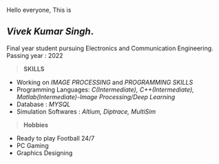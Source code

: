 Hello everyone, This is 
## *Vivek Kumar Singh*.
Final year student pursuing Electronics and Communication Engineering.
Passing year : 2022

> **SKILLS**
- Working on *IMAGE PROCESSING* and *PROGRAMMING SKILLS*  
- Programming Languages: *C(Intermediate), C++(Intermediate), Matlab(Intermediate)-Image Processing/Deep Learning*
- Database : *MYSQL*
- Simulation Softwares : *Altium, Diptrace, MultiSim*

>  **Hobbies**
- Ready to play Football 24/7
- PC Gaming 
- Graphics Designing 
